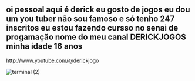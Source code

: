 ## oi pessoal aqui é derick eu gosto de jogos eu dou um you tuber não sou famoso e só tenho 247 inscritos eu estou fazendo cursso no senai de progamação nome do meu canal DERICKJOGOS minha idade 16 anos
http://www.youtube.com/@derickjogo

<!--
**dericktavares/dericktavares** is a ✨ _special_ ✨ repository because its `README.md` (this file) appears on your GitHub profile.

Here are some ideas to get you started:

- 🔭 I’m ...
- 🌱 I’m currently learning ...![terminal (2)](https://github.com/user-attachments/assets/a4f2fe65-d070-4717-9269-dd319a461e64)

- 👯 I’m looking to collaborate on ...
- 🤔 I’m looking for help with ...
- 💬 Ask me about ...
- 📫 How to reach me: ...
- 😄 Pronouns: ...
- ⚡ Fun fact: ...
-->

![terminal (2)](https://github.com/user-attachments/assets/736335e7-93ec-48a3-8185-c094fd867591)
